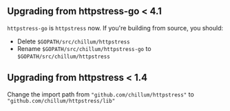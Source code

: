## Upgrading from httpstress-go < 4.1

`httpstress-go` is `httpstress` now. If you're building from source, you should:

* Delete `$GOPATH/src/chillum/httpstress`
* Rename `$GOPATH/src/chillum/httpstress-go` to `$GOPATH/src/chillum/httpstress`

## Upgrading from httpstress < 1.4

Change the import path from `"github.com/chillum/httpstress"` to `"github.com/chillum/httpstress/lib"`
